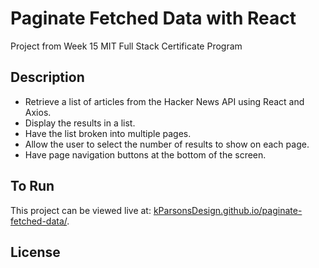 # Paginate Fetched Data with React
Project from Week 15 MIT Full Stack Certificate Program

## Description
- Retrieve a list of articles from the Hacker News API using React and Axios.
- Display the results in a list.
- Have the list broken into multiple pages.
- Allow the user to select the number of results to show on each page.
- Have page navigation buttons at the bottom of the screen.

## To Run
This project can be viewed live at: [kParsonsDesign.github.io/paginate-fetched-data/](https://kParsonsDesign.github.io/paginate-fetched-data/).

## License

